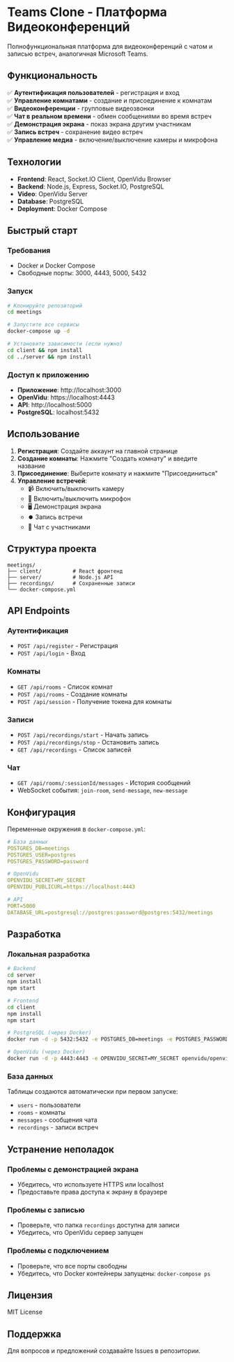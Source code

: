 # Teams Clone - Платформа Видеоконференций

Полнофункциональная платформа для видеоконференций с чатом и записью встреч, аналогичная Microsoft Teams.

## Функциональность

✅ **Аутентификация пользователей** - регистрация и вход  
✅ **Управление комнатами** - создание и присоединение к комнатам  
✅ **Видеоконференции** - групповые видеозвонки  
✅ **Чат в реальном времени** - обмен сообщениями во время встреч  
✅ **Демонстрация экрана** - показ экрана другим участникам  
✅ **Запись встреч** - сохранение видео встреч  
✅ **Управление медиа** - включение/выключение камеры и микрофона  

## Технологии

- **Frontend**: React, Socket.IO Client, OpenVidu Browser
- **Backend**: Node.js, Express, Socket.IO, PostgreSQL
- **Video**: OpenVidu Server
- **Database**: PostgreSQL
- **Deployment**: Docker Compose

## Быстрый старт

### Требования
- Docker и Docker Compose
- Свободные порты: 3000, 4443, 5000, 5432

### Запуск
```bash
# Клонируйте репозиторий
cd meetings

# Запустите все сервисы
docker-compose up -d

# Установите зависимости (если нужно)
cd client && npm install
cd ../server && npm install
```

### Доступ к приложению
- **Приложение**: http://localhost:3000
- **OpenVidu**: https://localhost:4443
- **API**: http://localhost:5000
- **PostgreSQL**: localhost:5432

## Использование

1. **Регистрация**: Создайте аккаунт на главной странице
2. **Создание комнаты**: Нажмите "Создать комнату" и введите название
3. **Присоединение**: Выберите комнату и нажмите "Присоединиться"
4. **Управление встречей**:
   - 📹 Включить/выключить камеру
   - 🎤 Включить/выключить микрофон
   - 🖥️ Демонстрация экрана
   - ⏺️ Запись встречи
   - 💬 Чат с участниками

## Структура проекта

```
meetings/
├── client/          # React фронтенд
├── server/          # Node.js API
├── recordings/      # Сохраненные записи
└── docker-compose.yml
```

## API Endpoints

### Аутентификация
- `POST /api/register` - Регистрация
- `POST /api/login` - Вход

### Комнаты
- `GET /api/rooms` - Список комнат
- `POST /api/rooms` - Создание комнаты
- `POST /api/session` - Получение токена для комнаты

### Записи
- `POST /api/recordings/start` - Начать запись
- `POST /api/recordings/stop` - Остановить запись
- `GET /api/recordings` - Список записей

### Чат
- `GET /api/rooms/:sessionId/messages` - История сообщений
- WebSocket события: `join-room`, `send-message`, `new-message`

## Конфигурация

Переменные окружения в `docker-compose.yml`:

```yaml
# База данных
POSTGRES_DB=meetings
POSTGRES_USER=postgres  
POSTGRES_PASSWORD=password

# OpenVidu
OPENVIDU_SECRET=MY_SECRET
OPENVIDU_PUBLICURL=https://localhost:4443

# API
PORT=5000
DATABASE_URL=postgresql://postgres:password@postgres:5432/meetings
```

## Разработка

### Локальная разработка
```bash
# Backend
cd server
npm install
npm start

# Frontend  
cd client
npm install
npm start

# PostgreSQL (через Docker)
docker run -d -p 5432:5432 -e POSTGRES_DB=meetings -e POSTGRES_PASSWORD=password postgres:15

# OpenVidu (через Docker)
docker run -d -p 4443:4443 -e OPENVIDU_SECRET=MY_SECRET openvidu/openvidu-server-kms:2.22.0
```

### База данных
Таблицы создаются автоматически при первом запуске:
- `users` - пользователи
- `rooms` - комнаты 
- `messages` - сообщения чата
- `recordings` - записи встреч

## Устранение неполадок

### Проблемы с демонстрацией экрана
- Убедитесь, что используете HTTPS или localhost
- Предоставьте права доступа к экрану в браузере

### Проблемы с записью
- Проверьте, что папка `recordings` доступна для записи
- Убедитесь, что OpenVidu сервер запущен

### Проблемы с подключением
- Проверьте, что все порты свободны
- Убедитесь, что Docker контейнеры запущены: `docker-compose ps`

## Лицензия

MIT License

## Поддержка

Для вопросов и предложений создавайте Issues в репозитории. 